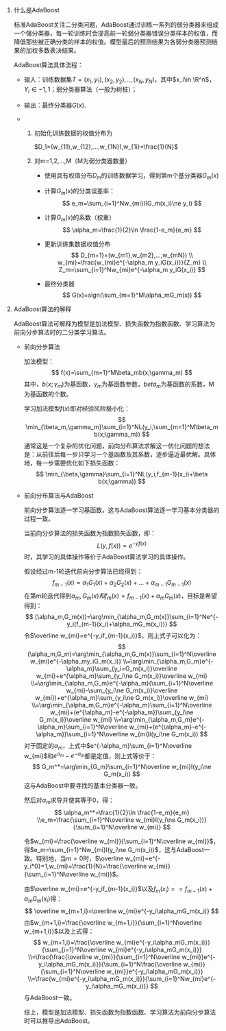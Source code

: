 1. 什么是AdaBoost

   标准AdaBoost关注二分类问题，AdaBoost通过训练一系列的弱分类器来组成一个强分类器，每一轮训练时会提高前一轮弱分类器错误分类样本的权值，而降低那些被正确分类的样本的权值。模型最后的预测结果为各弱分类器预测结果的加权多数表决结果。

   AdaBoost算法具体流程：

   - 输入：训练数据集$T={(x_1,y_1),(x_2,y_2),..,(x_N,y_N)}$，其中$x_i\in \R^n$，$Y_i\in{-1,1}$；弱分类器算法（一般为树桩）；
   
   - 输出：最终分类器$G(x)$.
   
   - 1. 初始化训练数据的权值分布为
   
        $D_1=(w_{11},w_{12},...,w_{1N}),w_{1i}=\frac{1}{N}$
   
     2. 对m=1,2,...,M（M为弱分类器数量）
   
        - 使用具有权值分布$D_m$的训练数据学习，得到第m个基分类器$G_m(x)$
   
        - 计算$G_m(x)$的分类误差率：
          $$
          e_m=\sum_{i=1}^Nw_{mi}I(G_m(x_i)\ne y_i)
          $$
   
        - 计算$G_m(x)$的系数（权重）
          $$
          \alpha_m=\frac{1}{2}\ln \frac{1-e_m}{e_m}
          $$
   
        - 更新训练集数据权值分布
          $$
          D_{m+1}=(w_{m1},w_{m2},...,w_{mN})
          \\ w_{mi}=\frac{w_{mi}e^{-\alpha_m y_iG(x_i)}}{Z_m}
          \\ Z_m=\sum_{i=1}^Nw_{mi}e^{-\alpha_m y_iG(x_i)}
          $$
   
        - 最终分类器
          $$
          G(x)=sign(\sum_{m=1}^M\alpha_mG_m(x))
          $$
   
2. AdaBoost算法的解释

   AdaBoost算法可解释为模型是加法模型、损失函数为指数函数、学习算法为前向分步算法时的二分类学习算法。

   - 前向分步算法

     加法模型：
     $$
     f(x)=\sum_{m=1}^M\beta_mb(x;\gamma_m)
     $$
     其中，$b(x;\gamma_m)$为基函数，$\gamma_m$为基函数参数，$beta_m$为基函数的系数，M为基函数的个数。

     学习加法模型$f(x)$即对经验风险极小化：
     $$
     \min_{\beta_m,\gamma_m}\sum_{i=1}^NL(y_i,\sum_{m=1}^M\beta_mb(x;\gamma_m))
     $$
     通常这是一个复杂的优化问题，前向分布算法求解这一优化问题的想法是：从前往后每一步只学习一个基函数及其系数，逐步逼近最优解。具体地，每一步需要优化如下损失函数：
     $$
     \min_{\beta,\gamma}\sum_{i=1}^NL(y_i,f_{m-1}(x_i)+\beta b(x;\gamma))
     $$

   - 前向分布算法与AdaBoost

     前向分步算法逐一学习基函数，这与AdaBoost算法逐一学习基本分类器的过程一致。

     当前向分步算法的损失函数为指数损失函数，即：
     $$
     L(y,f(x))=e^{-yf(x)}
     $$
     时，其学习的具体操作等价于AdaBoost算法学习的具体操作。

     假设经过m-1轮迭代前向分步算法已经得到：
     $$
     f_{m-1}(x)=\alpha_1G_1(x)+\alpha_2G_2(x)+...+\alpha_{m-1}G_{m-1}(x)
     $$
     在第m轮迭代得到$\alpha_m,G_m(x)和f_m(x)=f_{m-1}(x)+\alpha_mG_m(x)$，目标是希望得到：
     $$
     (\alpha_m,G_m(x))=\arg\min_{\alpha_m,G_m(x)}\sum_{i=1}^Ne^{-y_i(f_{m-1}(x_i)+\alpha_mG_m(x_i))}
     $$
     令$\overline w_{mi}=e^{-y_if_{m-1}(x_i)}$，则上式子可以化为：
     $$
     (\alpha_m,G_m)=\arg\min_{\alpha_m,G_m(x)}\sum_{i=1}^N\overline w_{mi}e^{-\alpha_my_iG_m(x_i)}
     \\=\arg\min_{\alpha_m,G_m}e^{-\alpha_m}\sum_{y_i=G_m(x_i)}\overline w_{mi}+e^{\alpha_m}\sum_{y_i\ne G_m(x_i)}\overline w_{mi}
     \\=\arg\min_{\alpha_m,G_m}e^{-\alpha_m}(\sum_{i=1}^N\overline w_{mi}-\sum_{y_i\ne G_m(x_i)}\overline w_{mi})+e^{\alpha_m}\sum_{y_i\ne G_m(x_i)}\overline w_{mi}
     \\=\arg\min_{\alpha_m,G_m}e^{-\alpha_m}\sum_{i=1}^N\overline w_{mi}+(e^{\alpha_m}-e^{-\alpha_m})\sum_{y_i\ne G_m(x_i)}\overline w_{mi}
     \\=\arg\min_{\alpha_m,G_m}e^{-\alpha_m}\sum_{i=1}^N\overline w_{mi}+(e^{\alpha_m}-e^{-\alpha_m})\sum_{i=1}^N\overline w_{mi}I(y_i\ne G_m(x_i))
     $$
     对于固定的$\alpha_m$，上式中$e^{-\alpha_m}\sum_{i=1}^N\overline w_{mi}$和$e^{\alpha_m}-e^{-\alpha_m}$都是定值，则上式等价于：
     $$
     G_m^*=\arg\min_{G_m}\sum_{i=1}^N\overline w_{mi}I(y_i\ne G_m(x_i))
     $$
     这与AdaBoost中要寻找的基本分类器一致。

     然后对$\alpha_m$求导并使其等于0，得：
     $$
     \alpha_m^*=\frac{1}{2}\ln \frac{1-e_m}{e_m}
     \\e_m=\frac{\sum_{i=1}^N\overline w_{mi}I(y_i\ne G_m(x_i))}{\sum_{i=1}^N\overline w_{mi}}
     $$
     
     令$w_{mi}=\frac{\overline w_{mi}}{\sum_{i=1}^N\overline w_{mi}}$，得$e_m=\sum_{i=1}^Nw_{mi}I(y_i\ne G_m(x_i))$，这与AdaBoost一致。特别地，当$m=0$时，$\overline w_{mi}=e^{-y_i*0}=1,w_{mi}=\frac{1}{N}=\frac{\overline w_{mi}}{\sum_{i=1}^N\overline w_{mi}}$。
     
     由$\overline w_{mi}=e^{-y_if_{m-1}(x_i)}$以及$f_m(x_i)==f_{m-1}(x)+\alpha_mG_m(x_i)$得：
     $$
     \overline w_{m+1,i}=\overline w_{mi}e^{-y_i\alpha_mG_m(x_i)}
     $$
     由$w_{m+1,i}=\frac{\overline w_{m+1,i}}{\sum_{i=1}^N\overline w_{m+1,i}}$以及上式得：
     $$
     w_{m+1,i}=\frac{\overline w_{mi}e^{-y_i\alpha_mG_m(x_i)}}{\sum_{i=1}^N\overline w_{mi}e^{-y_i\alpha_mG_m(x_i)}}
     \\=\frac{\frac{\overline w_{mi}}{\sum_{i=1}^N\overline w_{mi}}e^{-y_i\alpha_mG_m(x_i)}}{\sum_{i=1}^N\frac{\overline w_{mi}}{\sum_{i=1}^N\overline w_{mi}}e^{-y_i\alpha_mG_m(x_i)}}
     \\=\frac{w_{mi}e^{-y_i\alpha_mG_m(x_i)}}{\sum_{i=1}^Nw_{mi}e^{-y_i\alpha_mG_m(x_i)}}
     $$
     与AdaBoost一致。
     
     综上，模型是加法模型、损失函数为指数函数、学习算法为前向分步算法时可以推导出AdaBoost。

   ​         

   

   

